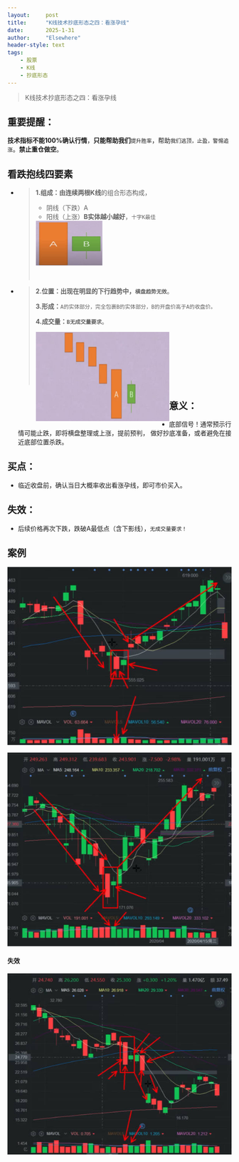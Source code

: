 ```yaml
---
layout: 	post
title: 		"K线技术抄底形态之四：看涨孕线"
date:       2025-1-31
author: 	"Elsewhere"
header-style: text
tags:
    - 股票  
    - K线
    - 抄底形态  
---
```


> K线技术抄底形态之四：看涨孕线

## 重要提醒：

**技术指标不能100%确认行情**，**只能帮助我们**`提升胜率`，帮助`我们逃顶，止盈，警惕追涨`。**禁止重仓做空**。



## 看跌抱线四要素

- >**1.组成：**由连续**两根K线**的组合形态构成，
   >
   >- 阴线（下跌）A
   > - 阳线（上涨）**B实体越小越好**，`十字K最佳`
   > 
   ><img src="/img/2025/01-31-28/1-1.jpg" width = "150" height = "100"  align=left />
   >
   ><br><br><br><br><br><br><br>
   
- > **2.位置：**出现在明显的**下行趋势中，`横盘趋势无效`**。
  >
  > **3.形成：**`A的实体部分，完全包裹B的实体部分，B的开盘价高于A的收盘价。`
  >
  > **4.成交量：`B无成交量要求`**。
  >
  > <img src="/img/2025/01-31-28/2-1.jpg" width = "300" height = "200"  align=left />
  >
  > <br><br><br><br><br><br><br>



## 意义：
- 底部信号！通常预示行情可能止跌，即将横盘整理或上涨，提前预判，
  做好抄底准备，或者避免在接近底部位置杀跌。

## 买点：
- 临近收盘前，确认当日大概率收出看涨孕线，即可市价买入。

## 失效：
- 后续价格再次下跌，跌破A最低点（含下影线），`无成交量要求！`

## 案例

![img](/img/2025/01-31-28/4.jpg)

![img](/img/2025/01-31-28/5.jpg)

#### 失效

![img](/img/2025/01-31-28/6失效.jpg)

